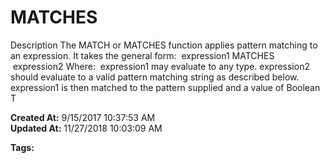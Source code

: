 # MATCHES

Description The MATCH or MATCHES function applies pattern matching to an expression. It takes the general form:  expression1 MATCHES  expression2 Where:  expression1 may evaluate to any type. expression2 should evaluate to a valid pattern matching string as described below. expression1 is then matched to the pattern supplied and a value of Boolean T  

**Created At:** 9/15/2017 10:37:53 AM  
**Updated At:** 11/27/2018 10:03:09 AM  

**Tags:**
<badge text='string handling' vertical='middle' />
